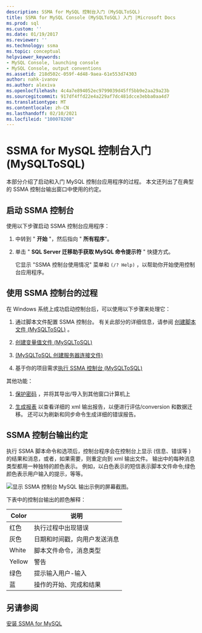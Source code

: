 ```yaml
---
description: SSMA for MySQL 控制台入门 (MySQLToSQL)
title: SSMA for MySQL Console (MySQLToSQL) 入门 |Microsoft Docs
ms.prod: sql
ms.custom: ''
ms.date: 01/19/2017
ms.reviewer: ''
ms.technology: ssma
ms.topic: conceptual
helpviewer_keywords:
- MySQL Console, launching console
- MySQL Console, output conventions
ms.assetid: 218d502c-059f-4d48-9aea-61e553d74303
author: nahk-ivanov
ms.author: alexiva
ms.openlocfilehash: 4c4a7e894052ec9799039d45ff5bb9e2aa29a23b
ms.sourcegitcommit: 917df4ffd22e4a229af7dc481dcce3ebba0aa4d7
ms.translationtype: MT
ms.contentlocale: zh-CN
ms.lasthandoff: 02/10/2021
ms.locfileid: "100078208"
---
```

# <a name="getting-started-with-ssma-for-mysql-console-mysqltosql"></a>SSMA for MySQL 控制台入门 (MySQLToSQL)
本部分介绍了启动和入门 MySQL 控制台应用程序的过程。 本文还列出了在典型的 SSMA 控制台输出窗口中使用的约定。  
  
## <a name="launching-ssma-console"></a>启动 SSMA 控制台  
使用以下步骤启动 SSMA 控制台应用程序：  
  
1.  中转到 " **开始** "，然后指向 " **所有程序**"。  
  
2.  单击 " **SQL Server 迁移助手获取 MySQL 命令提示符** " 快捷方式。  
  
    它显示 "SSMA 控制台使用情况" 菜单和 `(/? Help)` ，以帮助你开始使用控制台应用程序。  
  
## <a name="procedure-for-using-the-ssma-console"></a>使用 SSMA 控制台的过程  
在 Windows 系统上成功启动控制台后，可以使用以下步骤来处理它：  
  
1.  通过脚本文件配置 SSMA 控制台。 有关此部分的详细信息，请参阅 [创建脚本文件 &#40;MySQLToSQL&#41;](../../ssma/mysql/creating-script-files-mysqltosql.md) 。  
  
2.  [创建变量值文件 &#40;MySQLToSQL&#41;](../../ssma/mysql/creating-variable-value-files-mysqltosql.md)  
  
3.  [&#40;MySQLToSQL 创建服务器连接文件&#41;](../../ssma/mysql/creating-the-server-connection-files-mysqltosql.md)  
  
4.  基于你的项目需求[执行 SSMA 控制台 &#40;MySQLToSQL&#41;](../../ssma/mysql/executing-the-ssma-console-mysqltosql.md)  
  
其他功能：  
  
1.  [保护密码](managing-passwords-mysqltosql.md) ，并将其导出/导入到其他窗口计算机上  
  
2.  [生成报表](generating-reports-mysqltosql.md) 以查看详细的 xml 输出报告，以便进行评估/conversion 和数据迁移。 还可以为刷新和同步命令生成详细的错误报告。  
  
## <a name="ssma-console-output-conventions"></a>SSMA 控制台输出约定  
执行 SSMA 脚本命令和选项后，控制台程序会在控制台上显示 (信息、错误等 ) 的结果和消息，或者，如果需要，则重定向到 xml 输出文件。 输出中的每种消息类型都用一种独特的颜色表示。 例如，以白色表示的短信表示脚本文件命令;绿色颜色表示用户输入的提示，等等。  
  
![显示 SSMA 控制台 MySQL 输出示例的屏幕截图。](../../ssma/mysql/media/ssmaconsoleoutput_mysql.jpg "SSMAConsoleOutput_MySQL")  
  
下表中的控制台输出的颜色解释：  
  
|Color|说明|  
|---------|---------------|  
|红色|执行过程中出现错误|  
|灰色|日期和时间戳，向用户发送消息|  
|White|脚本文件命令，消息类型|  
|Yellow|警告|  
|绿色|提示输入用户-输入|  
|蓝|操作的开始、完成和结果|  
  
## <a name="see-also"></a>另请参阅  
[安装 SSMA for MySQL](installing-ssma-for-mysql-mysqltosql.md)  
  
